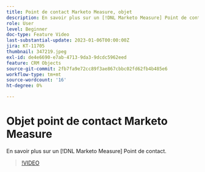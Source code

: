 ```yaml
---
title: Point de contact Marketo Measure, objet
description: En savoir plus sur un [!DNL Marketo Measure] Point de contact.
role: User
level: Beginner
doc-type: Feature Video
last-substantial-update: 2023-01-06T00:00:00Z
jira: KT-11705
thumbnail: 347219.jpeg
exl-id: de4e6690-e7ab-4713-9da3-9dcdc5962eed
feature: CRM Objects
source-git-commit: 2fb7fa9e72cc89f3ae867cbbc02fd62fb4b485e6
workflow-type: tm+mt
source-wordcount: '16'
ht-degree: 0%

---
```


# Objet point de contact Marketo Measure

En savoir plus sur un [!DNL Marketo Measure] Point de contact.

>[!VIDEO](https://video.tv.adobe.com/v/347219/?quality=12&learn=on)
